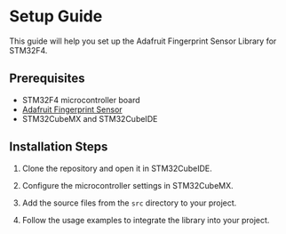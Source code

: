 # Setup Guide

This guide will help you set up the Adafruit Fingerprint Sensor Library for STM32F4.

## Prerequisites

- STM32F4 microcontroller board
- [Adafruit Fingerprint Sensor](https://www.adafruit.com/product/4690)
- STM32CubeMX and STM32CubeIDE

## Installation Steps

1. Clone the repository and open it in STM32CubeIDE.

2. Configure the microcontroller settings in STM32CubeMX.

3. Add the source files from the `src` directory to your project.

4. Follow the usage examples to integrate the library into your project.
